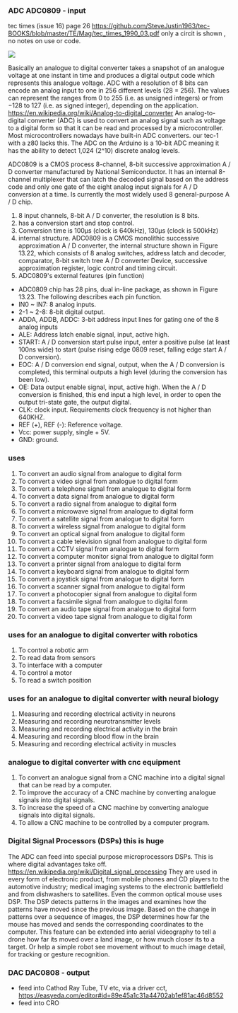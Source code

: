 ### ADC ADC0809 - input
tec times (issue 16) page 26 https://github.com/SteveJustin1963/tec-BOOKS/blob/master/TE/Mag/tec_times_1990_03.pdf only a circit is shown , no notes on use or code.
 
![](https://github.com/SteveJustin1963/tec-ADC-DAC/blob/master/pics/cct1.png)

Basically an analogue to digital converter takes a snapshot of an analogue voltage at one instant in time and produces a digital output code which represents this analogue voltage. ADC with a resolution of 8 bits can encode an analog input to one in 256 different levels (28 = 256). The values can represent the ranges from 0 to 255 (i.e. as unsigned integers) or from −128 to 127 (i.e. as signed integer), depending on the application. https://en.wikipedia.org/wiki/Analog-to-digital_converter
An analog-to-digital converter (ADC) is used to convert an analog signal such as voltage to a digital form so that it can be read and processed by a microcontroller. Most microcontrollers nowadays have built-in ADC converters. our tec-1 with a z80 lacks this. The ADC on the Arduino is a 10-bit ADC meaning it has the ability to detect 1,024 (2^10) discrete analog levels. 

ADC0809 is a CMOS process 8-channel, 8-bit successive approximation A / D converter manufactured by National Semiconductor. It has an internal 8-channel multiplexer that can latch the decoded signal based on the address code and only one gate of the eight analog input signals for A / D conversion at a time. Is currently the most widely used 8 general-purpose A / D chip. 
1) 8 input channels, 8-bit A / D converter, the resolution is 8 bits.
2) has a conversion start and stop control.
3) Conversion time is 100μs (clock is 640kHz), 130μs (clock is 500kHz)
4) internal structure. ADC0809 is a CMOS monolithic successive approximation A / D converter, the internal structure shown in Figure 13.22, which consists of 8 analog switches, address latch and decoder, comparator, 8-bit switch tree A / D converter Device, successive approximation register, logic control and timing circuit.
5) ADC0809's external features (pin function)
- ADC0809 chip has 28 pins, dual in-line package, as shown in Figure 13.23. The following describes each pin function.
- IN0 ~ IN7: 8 analog inputs.
- 2-1 ~ 2-8: 8-bit digital output.
- ADDA, ADDB, ADDC: 3-bit address input lines for gating one of the 8 analog inputs 
- ALE: Address latch enable signal, input, active high.
- START: A / D conversion start pulse input, enter a positive pulse (at least 100ns wide) to start (pulse rising edge 0809 reset, falling edge start A / D conversion).
- EOC: A / D conversion end signal, output, when the A / D conversion is completed, this terminal outputs a high level (during the conversion has been low).
- OE: Data output enable signal, input, active high. When the A / D conversion is finished, this end input a high level, in order to open the output tri-state gate, the output digital.
- CLK: clock input. Requirements clock frequency is not higher than 640KHZ.
- REF (+), REF (-): Reference voltage.
- Vcc: power supply, single + 5V.
- GND: ground.
 
 ### uses
 1. To convert an audio signal from analogue to digital form
2. To convert a video signal from analogue to digital form
3. To convert a telephone signal from analogue to digital form
4. To convert a data signal from analogue to digital form
5. To convert a radio signal from analogue to digital form
6. To convert a microwave signal from analogue to digital form
7. To convert a satellite signal from analogue to digital form
8. To convert a wireless signal from analogue to digital form
9. To convert an optical signal from analogue to digital form
10. To convert a cable television signal from analogue to digital form
11. To convert a CCTV signal from analogue to digital form
12. To convert a computer monitor signal from analogue to digital form
13. To convert a printer signal from analogue to digital form
14. To convert a keyboard signal from analogue to digital form
15. To convert a joystick signal from analogue to digital form
16. To convert a scanner signal from analogue to digital form
17. To convert a photocopier signal from analogue to digital form
18. To convert a facsimile signal from analogue to digital form
19. To convert an audio tape signal from analogue to digital form
20. To convert a video tape signal from analogue to digital form

### uses for an  analogue to digital converter with robotics

1. To control a robotic arm
2. To read data from sensors
3. To interface with a computer
4. To control a motor
5. To read a switch position
 
### uses for an  analogue to digital converter with neural biology

1. Measuring and recording electrical activity in neurons
2. Measuring and recording neurotransmitter levels
3. Measuring and recording electrical activity in the brain
4. Measuring and recording blood flow in the brain
5. Measuring and recording electrical activity in muscles
 
### analogue to digital converter with cnc equipment

1. To convert an analogue signal from a CNC machine into a digital signal that can be read by a computer.
2. To improve the accuracy of a CNC machine by converting analogue signals into digital signals.
3. To increase the speed of a CNC machine by converting analogue signals into digital signals.
4. To allow a CNC machine to be controlled by a computer program.

### Digital Signal Processors (DSPs) this is huge

The ADC can feed into special purpose microprocessors DSPs. This is where digital advantages take off. https://en.wikipedia.org/wiki/Digital_signal_processing They are used in every form of electronic product, from mobile phones and CD players to the automotive industry; medical imaging systems to the electronic battlefield and from dishwashers to satellites. Even the common optical mouse uses DSP. The DSP detects patterns in the images and examines how the patterns have moved since the previous image. Based on the change in patterns over a sequence of images, the DSP determines how far the mouse has moved and sends the corresponding coordinates to the computer. This feature can be extended into aerial videography to tell a drone how far its moved over a land image, or how much closer its to a target. Or help a simple robot see movement without to much image detail, for tracking or gesture recognition. 


### DAC DAC0808 - output
- feed into Cathod Ray Tube, TV etc, via a driver cct, https://easyeda.com/editor#id=89e45a1c31a44702ab1ef81ac46d8552
- feed into CRO



